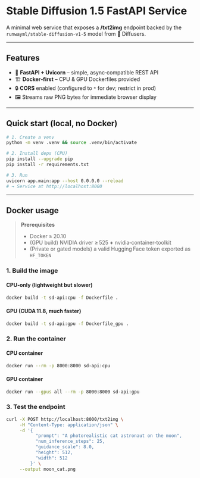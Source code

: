 # Stable Diffusion 1.5 FastAPI Service

A minimal web service that exposes a **/txt2img** endpoint backed by the
`runwayml/stable-diffusion-v1-5` model from 🤗 Diffusers.

---

## Features

- 🔌 **FastAPI + Uvicorn** – simple, async‑compatible REST API
- 🏗️ **Docker‑first** – CPU & GPU Dockerfiles provided
- 🔒 **CORS** enabled (configured to `*` for dev; restrict in prod)
- 🖼️ Streams raw PNG bytes for immediate browser display

---

## Quick start (local, no Docker)

```bash
# 1. Create a venv
python -m venv .venv && source .venv/bin/activate

# 2. Install deps (CPU)
pip install --upgrade pip
pip install -r requirements.txt

# 3. Run
uvicorn app.main:app --host 0.0.0.0 --reload
# → Service at http://localhost:8000
```

---

## Docker usage

> **Prerequisites**
>
> - Docker ≥ 20.10
> - (GPU build) NVIDIA driver ≥ 525 **+** nvidia‑container‑toolkit
> - (Private or gated models) a valid Hugging Face token exported as `HF_TOKEN`

### 1. Build the image

#### CPU‑only (lightweight but slower)

```bash
docker build -t sd-api:cpu -f Dockerfile .
```

#### GPU (CUDA 11.8, much faster)

```bash
docker build -t sd-api:gpu -f Dockerfile_gpu .
```

### 2. Run the container

#### CPU container

```bash
docker run --rm -p 8000:8000 sd-api:cpu
```

#### GPU container

```bash
docker run --gpus all --rm -p 8000:8000 sd-api:gpu
```

### 3. Test the endpoint

```bash
curl -X POST http://localhost:8000/txt2img \
     -H "Content-Type: application/json" \
     -d '{
           "prompt": "A photorealistic cat astronaut on the moon",
           "num_inference_steps": 25,
           "guidance_scale": 8.0,
           "height": 512,
           "width": 512
         }' \
     --output moon_cat.png
```
